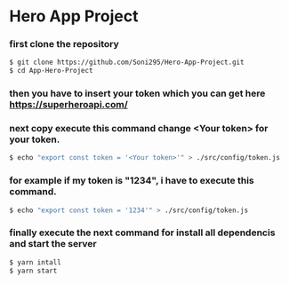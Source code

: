 # Hero App Project

### first clone the repository  

```bash
$ git clone https://github.com/Soni295/Hero-App-Project.git
$ cd App-Hero-Project
```
### then you have to insert your token which you can get here https://superheroapi.com/
### next copy execute this command change \<Your token> for your token.

```bash
$ echo "export const token = '<Your token>'" > ./src/config/token.js
```
### for example if my token is "1234", i have to execute this command.

```bash
$ echo "export const token = '1234'" > ./src/config/token.js
```

### finally execute the next command for install all dependencis and start the server

```bash
$ yarn intall
$ yarn start
```